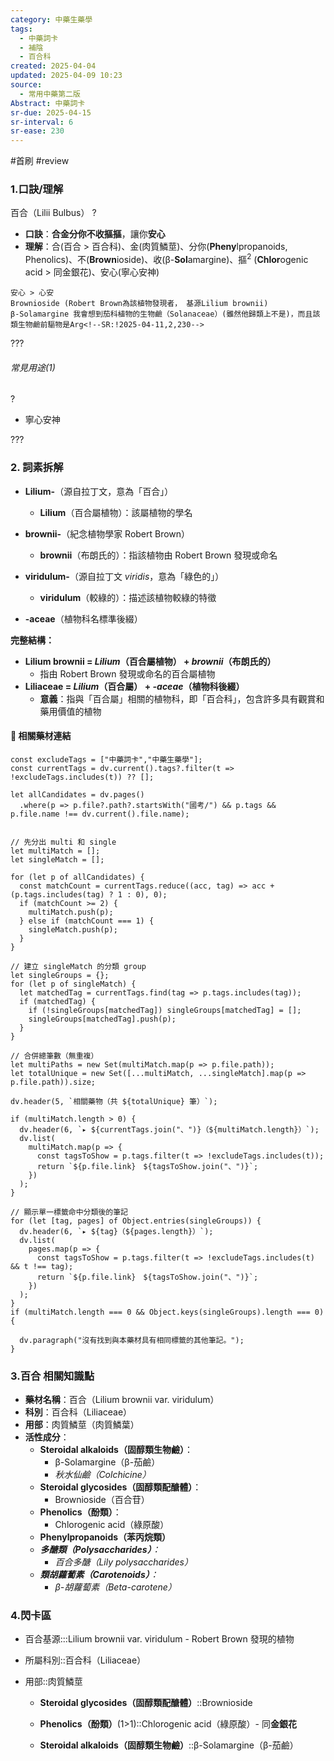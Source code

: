 ```yaml
---
category: 中藥生藥學
tags:
  - 中藥詞卡
  - 補陰
  - 百合科
created: 2025-04-04
updated: 2025-04-09 10:23
source:
  - 常用中藥第二版
Abstract: 中藥詞卡
sr-due: 2025-04-15
sr-interval: 6
sr-ease: 230
---
```


#首刷 #review

### 1.口訣/理解
百合（Lilii Bulbus）
?
- **口訣**：**合金分你不收摳摳**，讓你**安心**
- **理解**：合(百合 > 百合科)、金(肉質鱗莖)、分你(**Pheny**lpropanoids, Phenolics)、不(**Brown**ioside)、收(β-**Sol**amargine)、摳$^2$ (**Chlor**ogenic acid > 同金銀花)、安心(寧心安神)
> 
	安心 > 心安 
	Brownioside (Robert Brown為該植物發現者， 基源Lilium brownii)
	β-Solamargine 我會想到茄科植物的生物鹼（Solanaceae）(雖然他歸類上不是)，而且該類生物鹼前驅物是Arg<!--SR:!2025-04-11,2,230-->
	

???



###### 常見用途(1)
?
- 寧心安神 <!--SR:!2025-04-12,3,250--> 

???





### 2. 詞素拆解

- **Lilium-**（源自拉丁文，意為「百合」）
  - **Lilium**（百合屬植物）：該屬植物的學名

- **brownii-**（紀念植物學家 Robert Brown）
  - **brownii**（布朗氏的）：指該植物由 Robert Brown 發現或命名

- **viridulum-**（源自拉丁文 *viridis*，意為「綠色的」）
  - **viridulum**（較綠的）：描述該植物較綠的特徵

- **-aceae**（植物科名標準後綴）

**完整結構：**

- **Lilium brownii = *Lilium*（百合屬植物） + *brownii*（布朗氏的）**
  - 指由 Robert Brown 發現或命名的百合屬植物
- **Liliaceae = *Lilium*（百合屬） + *-aceae*（植物科後綴）**
  - **意義**：指與「百合屬」相關的植物科，即「百合科」，包含許多具有觀賞和藥用價值的植物 



#### 📌 相關藥材連結


```dataviewjs
const excludeTags = ["中藥詞卡","中藥生藥學"];
const currentTags = dv.current().tags?.filter(t => !excludeTags.includes(t)) ?? [];

let allCandidates = dv.pages()
  .where(p => p.file?.path?.startsWith("國考/") && p.tags && p.file.name !== dv.current().file.name);


// 先分出 multi 和 single
let multiMatch = [];
let singleMatch = [];

for (let p of allCandidates) {
  const matchCount = currentTags.reduce((acc, tag) => acc + (p.tags.includes(tag) ? 1 : 0), 0);
  if (matchCount >= 2) {
    multiMatch.push(p);
  } else if (matchCount === 1) {
    singleMatch.push(p);
  }
}

// 建立 singleMatch 的分類 group
let singleGroups = {};
for (let p of singleMatch) {
  let matchedTag = currentTags.find(tag => p.tags.includes(tag));
  if (matchedTag) {
    if (!singleGroups[matchedTag]) singleGroups[matchedTag] = [];
    singleGroups[matchedTag].push(p);
  }
}

// 合併總筆數（無重複）
let multiPaths = new Set(multiMatch.map(p => p.file.path));
let totalUnique = new Set([...multiMatch, ...singleMatch].map(p => p.file.path)).size;

dv.header(5, `相關藥物（共 ${totalUnique} 筆）`);

if (multiMatch.length > 0) {
  dv.header(6, `▸ ${currentTags.join("、")}（${multiMatch.length}）`);
  dv.list(
    multiMatch.map(p => {
      const tagsToShow = p.tags.filter(t => !excludeTags.includes(t));
      return `${p.file.link}　${tagsToShow.join("、")}`;
    })
  );
}

// 顯示單一標籤命中分類後的筆記
for (let [tag, pages] of Object.entries(singleGroups)) {
  dv.header(6, `▸ ${tag}（${pages.length}）`);
  dv.list(
    pages.map(p => {
      const tagsToShow = p.tags.filter(t => !excludeTags.includes(t) && t !== tag);
      return `${p.file.link}　${tagsToShow.join("、")}`;
    })
  );
}
if (multiMatch.length === 0 && Object.keys(singleGroups).length === 0) {

  dv.paragraph("沒有找到與本藥材具有相同標籤的其他筆記。");
}

```

### 3.百合 相關知識點
- **藥材名稱**：百合（Lilium brownii var. viridulum）
- **科別**：百合科（Liliaceae）
- **用部**：肉質鱗莖（肉質鱗葉）
- **活性成分**：
  - **Steroidal alkaloids（固醇類生物鹼）**：
    - β-Solamargine（β-茄鹼）
    - *秋水仙鹼（Colchicine）*
  - **Steroidal glycosides（固醇類配醣體）**：
    - Brownioside（百合苷）
  - **Phenolics（酚類）**：
    - Chlorogenic acid（綠原酸）
  - **Phenylpropanoids（苯丙烷類）**
  - ***多醣類（Polysaccharides）**：*
    - *百合多醣（Lily polysaccharides）*
  - ***類胡蘿蔔素（Carotenoids）**：*
    - *β-胡蘿蔔素（Beta-carotene）*



### 4.閃卡區

- 百合基源:::Lilium brownii var. viridulum - Robert Brown 發現的植物 <!--SR:!2025-04-12,3,250!2025-04-12,3,250-->
- 所屬科別::百合科（Liliaceae） <!--SR:!2025-04-12,3,250-->
- 用部::肉質鱗莖 <!--SR:!2025-04-12,3,250-->

  - **Steroidal glycosides（固醇類配醣體）**::Brownioside <!--SR:!2025-04-12,3,250-->

  - **Phenolics（酚類）**(1>1)::Chlorogenic acid（綠原酸）- 同**金銀花** <!--SR:!2025-04-12,3,250-->

  - **Steroidal alkaloids（固醇類生物鹼）**::β-Solamargine（β-茄鹼） <!--SR:!2025-04-12,3,250-->